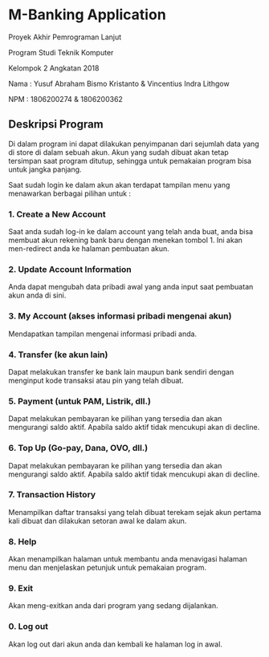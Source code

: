 # M-Banking Application
Proyek Akhir Pemrograman Lanjut 

Program Studi Teknik Komputer 

Kelompok 2 Angkatan 2018

Nama : Yusuf Abraham Bismo Kristanto & Vincentius Indra Lithgow

NPM : 1806200274 & 1806200362

## Deskripsi Program
Di dalam program ini dapat dilakukan penyimpanan dari sejumlah data yang di store di dalam sebuah akun. Akun yang sudah dibuat akan tetap tersimpan saat program ditutup, sehingga untuk pemakaian program bisa untuk jangka panjang. 

Saat sudah login ke dalam akun akan terdapat tampilan menu yang menawarkan berbagai pilihan untuk :

### 1. Create a New Account
Saat anda sudah log-in ke dalam account yang telah anda buat, anda bisa membuat akun rekening bank baru dengan menekan tombol 1. Ini akan men-redirect anda ke halaman pembuatan akun.
  
### 2. Update Account Information
Anda dapat mengubah data pribadi awal yang anda input saat pembuatan akun anda di sini.

### 3. My Account (akses informasi pribadi mengenai akun)
Mendapatkan tampilan mengenai informasi pribadi anda.

### 4. Transfer (ke akun lain)
Dapat melakukan transfer ke bank lain maupun bank sendiri dengan menginput kode transaksi atau pin yang telah dibuat.

### 5. Payment (untuk PAM, Listrik, dll.)
Dapat melakukan pembayaran ke pilihan yang tersedia dan akan mengurangi saldo aktif. Apabila saldo aktif tidak mencukupi akan di decline.

### 6. Top Up (Go-pay, Dana, OVO, dll.)
Dapat melakukan pembayaran ke pilihan yang tersedia dan akan mengurangi saldo aktif. Apabila saldo aktif tidak mencukupi akan di decline.

### 7. Transaction History
Menampilkan daftar transaksi yang telah dibuat terekam sejak akun pertama kali dibuat dan dilakukan setoran awal ke dalam akun.

### 8. Help
Akan menampilkan halaman untuk membantu anda menavigasi halaman menu dan menjelaskan petunjuk untuk pemakaian program.

### 9. Exit
Akan meng-exitkan anda dari program yang sedang dijalankan.

### 0. Log out
Akan log out dari akun anda dan kembali ke halaman log in awal.


